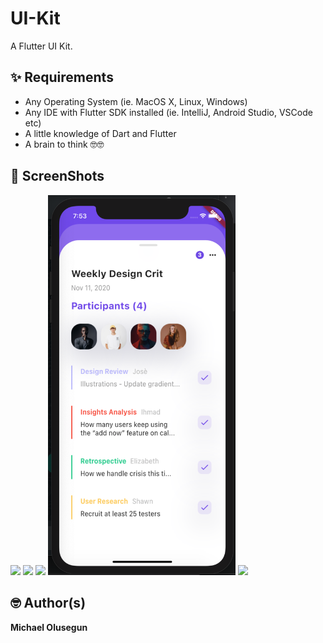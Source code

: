 # UI-Kit
A Flutter UI Kit.

## ✨ Requirements
* Any Operating System (ie. MacOS X, Linux, Windows)
* Any IDE with Flutter SDK installed (ie. IntelliJ, Android Studio, VSCode etc)
* A little knowledge of Dart and Flutter
* A brain to think 🤓🤓



## 📸 ScreenShots

<img src="screenshots/login.png" width="300"/> <img src="screenshots/signin.png" width="300"/>
<img src="screenshots/conversation.png" width="300"/> <img src="screenshots/event.png" width="300"/>
<img src="screenshots/details" width="300"/>


## 🤓 Author(s)
**Michael Olusegun**